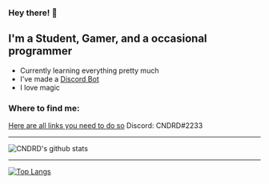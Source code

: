 ### Hey there! 👋  

## I'm a Student, Gamer, and a occasional programmer  
- Currently learning everything pretty much  
- I've made a [Discord Bot](https://github.com/CNDRD/5---Bruce)  
- I love magic  

### Where to find me:  
[Here are all links you need to do so](https://cndrd.github.io/)
Discord: CNDRD#2233

---

![CNDRD's github stats](https://github-readme-stats.vercel.app/api?username=CNDRD&show_icons=true&hide=contribs,issues)  

---

[![Top Langs](https://github-readme-stats.vercel.app/api/top-langs/?username=CNDRD&layout=compact)](https://github.com/anuraghazra/github-readme-stats)  
